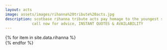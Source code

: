 ```yaml
---
layout: acts
image: assets/images/rihanna%20tribute%20acts.jpg
description: scotbase rihanna tribute acts pay homage to the youngest solo artist to score fourteen number one singles on the billboard hot 100, and the fastest to do so. she’s sold more than 54 million albums and 210 million tracks worldwide and is the best selling digital artist of all time.So it's no surprise that our rihanna tribute acts are immensely popular. book an entertaining  pink tribute act to give your event pizzazz.  these acts appeal to mixed age audiences and suited to venues large and small. scotbase are proud to  represent these first class pink tribute acts and shows in the uk. <hr>
            call now for advice, INSTANT QUOTES & AVAILABILITY
---
```

<div class="row mt-4 mb-4">
  {% for item in site.data.rihanna %}
    <div class="col-md-4 mb-5">
      <div class="card border-0 shadow h-100">
        <a href="/acts/{{ item.title | slugify }}">
          <img class="card-img-top" src="{{ item.image_src }}" alt="" />
        </a>
         <!-- <div class="card-body">
          <p class="card-text">{{ item.description }}</p>
        </div> -->
      </div>
    </div>
  {% endfor %}
</div>